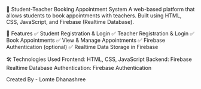 📌 Student-Teacher Booking Appointment System
A web-based platform that allows students to book appointments with teachers. Built using HTML, CSS, JavaScript, and Firebase (Realtime Database).


🚀 Features
✅ Student Registration & Login
✅ Teacher Registration & Login
✅ Book Appointments
✅ View & Manage Appointments
✅ Firebase Authentication (optional)
✅ Realtime Data Storage in Firebase

🛠️ Technologies Used
Frontend: HTML, CSS, JavaScript
Backend: Firebase Realtime Database
Authentication: Firebase Authentication

Created By - Lomte Dhanashree

